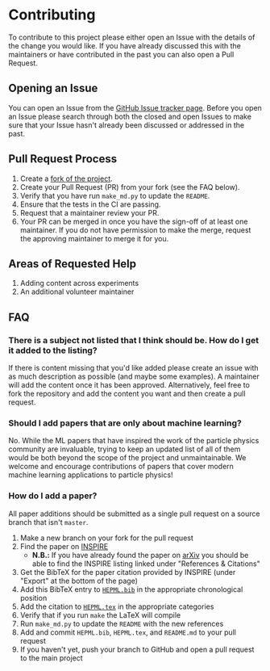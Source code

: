 # Contributing

To contribute to this project please either open an Issue with the details of the change you would like.
If you have already discussed this with the maintainers or have contributed in the past you can also open a Pull Request.

## Opening an Issue

You can open an Issue from the [GitHub Issue tracker page](https://github.com/iml-wg/HEPML-LivingReview/issues).
Before you open an Issue please search through both the closed and open Issues to make sure that your Issue hasn't already been discussed or addressed in the past.

## Pull Request Process

1. Create a [fork of the project](https://docs.github.com/en/free-pro-team@latest/github/getting-started-with-github/fork-a-repo).
2. Create your Pull Request (PR) from your fork (see the FAQ below).
3. Verify that you have run `make_md.py` to update the `README`.
4. Ensure that the tests in the CI are passing.
5. Request that a maintainer review your PR.
6. Your PR can be merged in once you have the sign-off of at least one maintainer. If you do not have permission to make the merge, request the approving maintainer to merge it for you.

## Areas of Requested Help

1. Adding content across experiments
2. An additional volunteer maintainer

## FAQ

### There is a subject not listed that I think should be. How do I get it added to the listing?

If there is content missing that you'd like added please create an issue with as much description as possible (and maybe some examples).
A maintainer will add the content once it has been approved.
Alternatively, feel free to fork the repository and add the content you want and then create a pull request.

### Should I add papers that are only about machine learning?

No.
While the ML papers that have inspired the work of the particle physics community are invaluable, trying to keep an updated list of all of them would be both beyond the scope of the project and unmaintainable.
We welcome and encourage contributions of papers that cover modern machine learning applications to particle physics!

### How do I add a paper?

All paper additions should be submitted as a single pull request on a source branch that isn't `master`.

1. Make a new branch on your fork for the pull request
2. Find the paper on [INSPIRE](https://inspirehep.net/?ln=en)
   - **N.B.:** If you have already found the paper on [arXiv](https://arxiv.org/) you should be able to find the INSPIRE listing linked under "References & Citations"
3. Get the BibTeX for the paper citation provided by INSPIRE (under "Export" at the bottom of the page)
4. Add this BibTeX entry to [`HEPML.bib`](https://github.com/iml-wg/HEPML-LivingReview/blob/master/HEPML.bib) in the appropriate chronological position
5. Add the citation to [`HEPML.tex`](https://github.com/iml-wg/HEPML-LivingReview/blob/master/HEPML.tex) in the appropriate categories
6. Verify that if you run `make` the LaTeX will compile
7. Run `make_md.py` to update the `README` with the new references
8. Add and commit `HEPML.bib`, `HEPML.tex`, and `README.md` to your pull request
9. If you haven't yet, push your branch to GitHub and open a pull request to the main project
